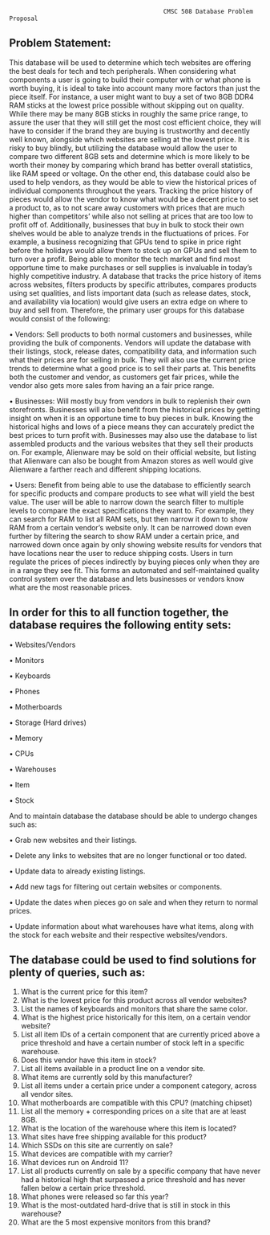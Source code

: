                                                CMSC 508 Database Problem Proposal
## Problem Statement:
This database will be used to determine which tech websites are offering the best deals for
tech and tech peripherals. When considering what components a user is going to build their
computer with or what phone is worth buying, it is ideal to take into account many more
factors than just the piece itself. For instance, a user might want to buy a set of two 8GB
DDR4 RAM sticks at the lowest price possible without skipping out on quality. While there
may be many 8GB sticks in roughly the same price range, to assure the user that they will
still get the most cost efficient choice, they will have to consider if the brand they are
buying is trustworthy and decently well known, alongside which websites are selling at the
lowest price. It is risky to buy blindly, but utilizing the database would allow the user to
compare two different 8GB sets and determine which is more likely to be worth their
money by comparing which brand has better overall statistics, like RAM speed or voltage.
On the other end, this database could also be used to help vendors, as they would be able to
view the historical prices of individual components throughout the years. Tracking the price
history of pieces would allow the vendor to know what would be a decent price to set a
product to, as to not scare away customers with prices that are much higher than
competitors’ while also not selling at prices that are too low to profit off of. Additionally,
businesses that buy in bulk to stock their own shelves would be able to analyze trends in the
fluctuations of prices. For example, a business recognizing that GPUs tend to spike in price
right before the holidays would allow them to stock up on GPUs and sell them to turn over
a profit.
Being able to monitor the tech market and find most opportune time to make purchases or
sell supplies is invaluable in today’s highly competitive industry. A database that tracks the
price history of items across websites, filters products by specific attributes, compares
products using set qualities, and lists important data (such as release dates, stock, and
availability via location) would give users an extra edge on where to buy and sell from.
Therefore, the primary user groups for this database would consist of the following:

• Vendors: Sell products to both normal customers and businesses, while providing
the bulk of components. Vendors will update the database with their listings, stock,
release dates, compatibility data, and information such what their prices are for
selling in bulk. They will also use the current price trends to determine what a good
price is to sell their parts at. This benefits both the customer and vendor, as
customers get fair prices, while the vendor also gets more sales from having an a
fair price range.

• Businesses: Will mostly buy from vendors in bulk to replenish their own
storefronts. Businesses will also benefit from the historical prices by getting insight
on when it is an opportune time to buy pieces in bulk. Knowing the historical highs
and lows of a piece means they can accurately predict the best prices to turn profit
with. Businesses may also use the database to list assembled products and the 
various websites that they sell their products on. For example, Alienware may be
sold on their official website, but listing that Alienware can also be bought from
Amazon stores as well would give Alienware a farther reach and different shipping
locations.

• Users: Benefit from being able to use the database to efficiently search for specific
products and compare products to see what will yield the best value. The user will
be able to narrow down the search filter to multiple levels to compare the exact
specifications they want to. For example, they can search for RAM to list all RAM
sets, but then narrow it down to show RAM from a certain vendor’s website only. It
can be narrowed down even further by filtering the search to show RAM under a
certain price, and narrowed down once again by only showing website results for
vendors that have locations near the user to reduce shipping costs. Users in turn
regulate the prices of pieces indirectly by buying pieces only when they are in a
range they see fit. This forms an automated and self-maintained quality control
system over the database and lets businesses or vendors know what are the most
reasonable prices.

## In order for this to all function together, the database requires the following entity sets:
• Websites/Vendors

• Monitors

• Keyboards

• Phones

• Motherboards

• Storage (Hard drives)

• Memory

• CPUs

• Warehouses

• Item

• Stock

And to maintain database the database should be able to undergo changes such as:

• Grab new websites and their listings.

• Delete any links to websites that are no longer functional or too dated.

• Update data to already existing listings.

• Add new tags for filtering out certain websites or components.

• Update the dates when pieces go on sale and when they return to normal prices.

• Update information about what warehouses have what items, along with the stock for
each website and their respective websites/vendors.

## The database could be used to find solutions for plenty of queries, such as:
1. What is the current price for this item?
2. What is the lowest price for this product across all vendor websites?
3. List the names of keyboards and monitors that share the same color.
4. What is the highest price historically for this item, on a certain vendor website?
5. List all item IDs of a certain component that are currently priced above a price threshold
and have a certain number of stock left in a specific warehouse.
6. Does this vendor have this item in stock?
7. List all items available in a product line on a vendor site.
8. What items are currently sold by this manufacturer?
9. List all items under a certain price under a component category, across all vendor sites.
10. What motherboards are compatible with this CPU? (matching chipset)
11. List all the memory + corresponding prices on a site that are at least 8GB.
12. What is the location of the warehouse where this item is located?
13. What sites have free shipping available for this product?
14. Which SSDs on this site are currently on sale?
15. What devices are compatible with my carrier?
16. What devices run on Android 11?
17. List all products currently on sale by a specific company that have never had a
historical high that surpassed a price threshold and has never fallen below a certain price
threshold.
18. What phones were released so far this year?
19. What is the most-outdated hard-drive that is still in stock in this warehouse?
20. What are the 5 most expensive monitors from this brand? 
